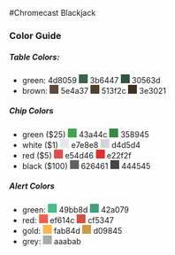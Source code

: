 #Chromecast Blackjack



### Color Guide

##### Table Colors:
* green: 
<span width="16" height="16" bgcolor="#4d8059"></span> 4d8059 
<span style="width:16px;height:16px;display:inline-block;background:#3b6447;"></span> 3b6447
<span style="width:16px;height:16px;display:inline-block;background:#30563d;"></span> 30563d
* brown:
<span style="width:16px;height:16px;display:inline-block;background:#5e4a37;"></span> 5e4a37
<span style="width:16px;height:16px;display:inline-block;background:#513f2c;"></span> 513f2c
<span style="width:16px;height:16px;display:inline-block;background:#3e3021;"></span> 3e3021

##### Chip Colors
* green ($25) 
<span style="width:16px;height:16px;display:inline-block;background:#43a44c;"></span> 43a44c
<span style="width:16px;height:16px;display:inline-block;background:#358945;"></span> 358945
* white ($1) 
<span style="width:16px;height:16px;display:inline-block;background:#e7e8e8;"></span> e7e8e8
<span style="width:16px;height:16px;display:inline-block;background:#d4d5d4;"></span> d4d5d4
* red ($5) 
<span style="width:16px;height:16px;display:inline-block;background:#e54d46;"></span> e54d46
<span style="width:16px;height:16px;display:inline-block;background:#e22f2f;"></span> e22f2f
* black ($100) 
<span style="width:16px;height:16px;display:inline-block;background:#626461;"></span> 626461
<span style="width:16px;height:16px;display:inline-block;background:#444545;"></span> 444545

##### Alert Colors
* green:
<span style="width:16px;height:16px;display:inline-block;background:#49bb8d;"></span> 49bb8d
<span style="width:16px;height:16px;display:inline-block;background:#42a079;"></span> 42a079
* red:
<span style="width:16px;height:16px;display:inline-block;background:#ef614c;"></span> ef614c
<span style="width:16px;height:16px;display:inline-block;background:#cf5347;"></span> cf5347
* gold:
<span style="width:16px;height:16px;display:inline-block;background:#fab84d;"></span> fab84d
<span style="width:16px;height:16px;display:inline-block;background:#d09845;"></span> d09845
* grey:
<span style="width:16px;height:16px;display:inline-block;background:#aaabab;"></span> aaabab



